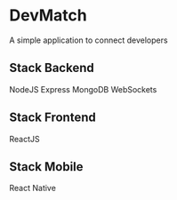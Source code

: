 # DevMatch
A simple application to connect developers

## Stack Backend
NodeJS
Express
MongoDB
WebSockets

## Stack Frontend
ReactJS

## Stack Mobile
React Native
